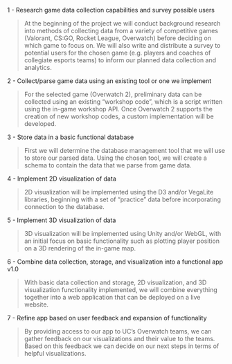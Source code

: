 1 - Research game data collection capabilities and survey possible users

> At the beginning of the project we will conduct background research into methods of collecting data from a variety of competitive games (Valorant, CS:GO, Rocket League, Overwatch) before deciding on which game to focus on. We will also write and distribute a survey to potential users for the chosen game (e.g. players and coaches of collegiate esports teams) to inform our planned data collection and analytics.

2 - Collect/parse game data using an existing tool or one we implement

> For the selected game (Overwatch 2), preliminary data can be collected using an existing “workshop code”, which is a script written using the in-game workshop API. Once Overwatch 2 supports the creation of new workshop codes, a custom implementation will be developed.

3 - Store data in a basic functional database

> First we will determine the database management tool that we will use to store our parsed data. Using the chosen tool, we will create a schema to contain the data that we parse from game data.

4 - Implement 2D visualization of data

> 2D visualization will be implemented using the D3 and/or VegaLite libraries, beginning with a set of “practice” data before incorporating connection to the database.

5 - Implement 3D visualization of data

> 3D visualization will be implemented using Unity and/or WebGL, with an initial focus on basic functionality such as plotting player position on a 3D rendering of the in-game map.

6 - Combine data collection, storage, and visualization into a functional app v1.0

> With basic data collection and storage, 2D visualization, and 3D visualization functionality implemented, we will combine everything together into a web application that can be deployed on a live website.

7 - Refine app based on user feedback and expansion of functionality

> By providing access to our app to UC’s Overwatch teams, we can gather feedback on our visualizations and their value to the teams. Based on this feedback we can decide on our next steps in terms of helpful visualizations.
